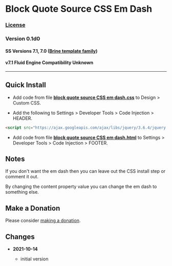 # Block Quote Source CSS Em Dash

### [License][99]

### Version 0.1d0

#### SS Versions 7.1, 7.0 ([Brine template family](https://support.squarespace.com/hc/en-us/articles/212512738-Brine-template-family))

#### v7.1 Fluid Engine Compatibility Unknown

---

## Quick Install

* Add code from file
  **[block quote source CSS em dash.css](block%20quote%20source%20CSS%20em%20dash.css#L1)**
  to Design > Custom CSS.
  
* Add the following to Settings > Developer Tools > Code Injection > HEADER.
  
```html
<script src="https://ajax.googleapis.com/ajax/libs/jquery/3.6.4/jquery.min.js"></script>
```
  
* Add code from file
  **[block quote source CSS em dash.html](block%20quote%20source%20CSS%20em%20dash.html#L1)**
  to Settings > Developer Tools > Code Injection > FOOTER.

## Notes

If you don't want the em dash then you can leave out the CSS install step or
comment it out.

By changing the content property value you can change the em dash to something
else.

## Make a Donation

Please consider
[making a donation](https://github.com/tomsWebConsulting/twcsl#make-a-donation).

## Changes

<!-- * **2021-08-29**
  
  * updated references to code which this code depends on
  * bumped version to 0.1d1
  -->
* **2021-10-14**
  
  * initial version

[99]: https://github.com/tomsWebConsulting/twcsl/blob/main/LICENSE.txt#L1
